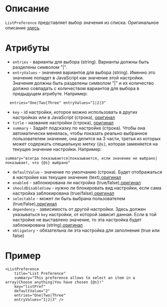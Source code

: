 # Описание #
`ListPreference` представляет выбор значения из списка. Оригинальное описание [здесь](http://developer.android.com/reference/android/preference/ListPreference.html).

# Атрибуты #
  * `entries` - варианты для выбора (string). Варианты должны быть разделены символом "|".
  * `entryValues` - значения вариантов для выбора (string). Именно это значение попадет в JavaScript как значение этой настройки. Значения  должны быть разделены символом "|" и их количество должно совпадать с количеством вариантов для выбора в предыдущем атрибуте. Например:
```
  entries="One|Two|Three" entryValues="1|2|3"
```

  * `key` - id настройки, которое можно использовать в других настройках или в JavaScript (строка), [оригинал](http://developer.android.com/reference/android/preference/Preference.html#attr_android:key)
  * `title` - название настройки (строка), [оригинал](http://developer.android.com/reference/android/preference/Preference.html#attr_android:title)
  * `summary` - Задаёт подсказку по настройке (строка). Чтобы она автоматически менялась, чтобы показать реально выбранное пользователем значение, она делится на 3 части, третья из которых  может содержать специальную метку `{@s}`, которая заменяется на текущее значение настройки. Например:
```
summary="всегда показывается|показывается, если значение не выбрано|показывает, что {@s} выбрано"
```
  * `defaultValue` - значение по умолчанию (строка). Будет отображаться в настройке как текущее значение (text),[оригинал](http://developer.android.com/reference/android/preference/Preference.html#attr_android:defaultValue)
  * `enabled` - заблокирована ли настройка (true/false),[оригинал](http://developer.android.com/reference/android/preference/Preference.html#attr_android:enabled)
  * `shouldDisableView` - нужно ли блокировать вид настройки, если сама настройка заблокирована (true/false),[оригинал](http://developer.android.com/reference/android/preference/Preference.html#attr_android:shouldDisableView)
  * `selectable` - может ли быть выбрана пользователем (true/false),[оригинал](http://developer.android.com/reference/android/preference/Preference.html#attr_android:selectable)
  * `dependency` - зависимость от другой настройки. Здесь должен указываться `key` настройки, от которой зависит данная. Если в той настройке не выставлено значение, то эта настройка будет заблокирована (string),[оригинал](http://developer.android.com/reference/android/preference/Preference.html#attr_android:dependency)
  * `obligatory` - обязательна ли эта настройка для заполнения (true или false)

# Пример #
```
<ListPreference
    title="List Preference"
    summary="This preference allows to select an item in a array|Choose anything|You have chosen {@s}!"
    key="listPref"
    defaultValue="2"
    entries="One|Two|Three"
    entryValues="1|2|3" />
```